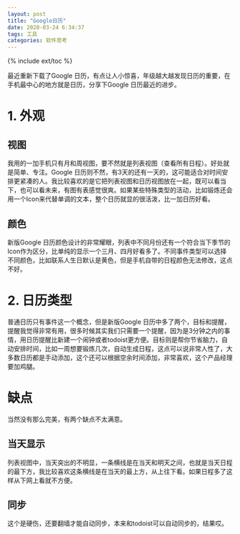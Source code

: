 ```yaml
---
layout: post
title: "Google日历"
date: 2020-03-24 6:34:37
tags: 工具 
categories: 软件思考
---
```

{% include ext/toc %}

最近重新下载了Google 日历，有点让人小惊喜，年级越大越发现日历的重要，在手机最中心的地方就是日历，分享下Google 日历最近的进步。

# 1. 外观

## 视图

我用的一加手机只有月和周视图，要不然就是列表视图（查看所有日程）。好处就是简单、专注。Google 日历则不然，有3天的还有一天的，这可能适合对时间安排更紧凑的人。我比较喜欢的是它把列表视图和日历视图放在一起，既可以看当下，也可以看未来，有图有表感觉很爽。如果某些特殊类型的活动，比如锻炼还会用一个Icon来代替单调的文本，整个日历就显的很活泼，比一加日历好看。

## 颜色

新版Google 日历颜色设计的非常耀眼，列表中不同月份还有一个符合当下季节的Icon作为区分，比单纯的显示一个三月、四月好看多了。不同事件类型可以选择不同颜色，比如联系人生日默认是黄色，但是手机自带的日程颜色无法修改，这点不好。

# 2. 日历类型

普通日历只有事件这一个概念，但是新版Google 日历中多了两个，目标和提醒，提醒我觉得非常有用，很多时候其实我们只需要一个提醒，因为是3分钟之内的事情，用日历提醒比新建一个闹钟或者todoist更方便。目标则是帮你节省脑力，自动安排时间，比如一周想要锻炼几次，自动生成日程，这点可以说非常人性了，大多数日历都是手动添加，这个还可以根据空余时间添加，非常喜欢，这个产品经理要加鸡腿。

# 缺点

当然没有那么完美，有两个缺点不太满意。

## 当天显示

列表视图中，当天突出的不明显，一条横线是在当天和明天之间，也就是当天日程的最下方，我比较喜欢这条横线是在当天的最上方，从上往下看。如果日程多了这样从下网上看就不方便。

## 同步

这个是硬伤，还要翻墙才能自动同步，本来和todoist可以自动同步的，结果哎。

